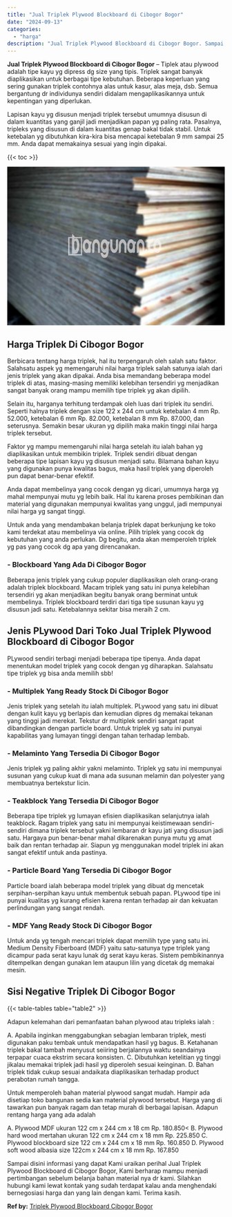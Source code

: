 ```yaml
---
title: "Jual Triplek Plywood Blockboard di Cibogor Bogor"
date: "2024-09-13"
categories: 
  - "harga"
description: "Jual Triplek Plywood Blockboard di Cibogor Bogor. Sampai disini informasi yang dapat Kami uraikan perihal Jual Triplek Plywood Blockboard di Cibogor Bogor, K..."
---
```


**Jual Triplek Plywood Blockboard di Cibogor Bogor** – Tiplek atau plywood adalah tipe kayu yg dipress dg size yang tipis. Triplek sangat banyak diaplikasikan untuk berbagai tipe kebutuhan. Beberapa keperluan yang sering gunakan triplek contohnya alas untuk kasur, alas meja, dsb. Semua bergantung dr individunya sendiri didalam mengaplikasikannya untuk kepentingan yang diperlukan.

Lapisan kayu yg disusun menjadi triplek tersebut umumnya disusun di dalam kuantitas yang ganjil jadi menjadikan papan yg paling rata. Pasalnya, tripleks yang disusun di dalam kuantitas genap bakal tidak stabil. Untuk ketebalan yg dibutuhkan kira-kira bisa mencapai ketebalan 9 mm sampai 25 mm. Anda dapat memakainya sesuai yang ingin dipakai.

{{< toc >}}

![Jual Triplek Plywood Blockboard di Cibogor Bogor](/images/jual-triplek-murah-32.png)

## Harga Triplek Di Cibogor Bogor

Berbicara tentang harga triplek, hal itu terpengaruh oleh salah satu faktor. Salahsatu aspek yg memengaruhi nilai harga triplek salah satunya ialah dari jenis triplek yang akan dipakai. Anda bisa memandang beberapa model triplek di atas, masing-masing memiliki kelebihan tersendiri yg menjadikan sangat banyak orang mampu memilih tipe triplek yg akan dipilih.

Selain itu, harganya terhitung terdampak oleh luas dari triplek itu sendiri. Seperti halnya triplek dengan size 122 x 244 cm untuk ketebalan 4 mm Rp. 52.000, ketebalan 6 mm Rp. 82.000, ketebalan 8 mm Rp. 87.000, dan seterusnya. Semakin besar ukuran yg dipilih maka makin tinggi nilai harga triplek tersebut.

Faktor yg mampu memengaruhi nilai harga setelah itu ialah bahan yg diaplikasikan untuk membikin triplek. Triplek sendiri dibuat dengan beberapa tipe lapisan kayu yg disusun menjadi satu. Bilamana bahan kayu yang digunakan punya kwalitas bagus, maka hasil triplek yang diperoleh pun dapat benar-benar efektif.

Anda dapat membelinya yang cocok dengan yg dicari, umumnya harga yg mahal mempunyai mutu yg lebih baik. Hal itu karena proses pembikinan dan material yang digunakan mempunyai kwalitas yang unggul, jadi mempunyai nilai harga yg sangat tinggi.

Untuk anda yang mendambakan belanja triplek dapat berkunjung ke toko kami terdekat atau membelinya via online. Pilih triplek yang cocok dg kebutuhan yang anda perlukan. Dg begitu, anda akan memperoleh triplek yg pas yang cocok dg apa yang direncanakan.

### \- Blockboard Yang Ada Di Cibogor Bogor

Beberapa jenis triplek yang cukup populer diaplikasikan oleh orang-orang adalah triplek blockboard. Macam triplek yang satu ini punya kelebihan tersendiri yg akan menjadikan begitu banyak orang berminat untuk membelinya. Triplek blockboard terdiri dari tiga tipe susunan kayu yg disusun jadi satu. Ketebalannya sekitar bisa meraih 2 cm.

## Jenis PLywood Dari Toko Jual Triplek Plywood Blockboard di Cibogor Bogor

PLywood sendiri terbagi menjadi beberapa tipe tipenya. Anda dapat menentukan model triplek yang cocok dengan yg diharapkan. Salahsatu tipe triplek yg bisa anda memilih sbb!

### \- Multiplek Yang Ready Stock Di Cibogor Bogor

Jenis triplek yang setelah itu ialah multiplek. PLywood yang satu ini dibuat dengan kulit kayu yg berlapis dan kemudian dipres dg memakai tekanan yang tinggi jadi merekat. Tekstur dr multiplek sendiri sangat rapat dibandingkan dengan particle board. Untuk triplek yg satu ini punyai kapabilitas yang lumayan tinggi dengan tahan terhadap lembab.

### \- Melaminto Yang Tersedia Di Cibogor Bogor

Jenis triplek yg paling akhir yakni melaminto. Triplek yg satu ini mempunyai susunan yang cukup kuat di mana ada susunan melamin dan polyester yang membuatnya bertekstur licin.

### \- Teakblock Yang Tersedia Di Cibogor Bogor

Beberapa tipe triplek yg lumayan efisien diaplikasikan selanjutnya ialah teakblock. Ragam triplek yang satu ini mempunyai keistimewaan sendiri-sendiri dimana triplek tersebut yakni lembaran dr kayu jati yang disusun jadi satu. Hargaya pun benar-benar mahal dikarenakan punya mutu yg amat baik dan rentan terhadap air. Siapun yg menggunakan model triplek ini akan sangat efektif untuk anda pastinya.

### \- Particle Board Yang Tersedia Di Cibogor Bogor

Particle board ialah beberapa model triplek yang dibuat dg mencetak serpihan-serpihan kayu untuk membentuk sebuah papan. PLywood tipe ini punyai kualitas yg kurang efisien karena rentan terhadap air dan kekuatan perlindungan yang sangat rendah.

### \- MDF Yang Ready Stock Di Cibogor Bogor

Untuk anda yg tengah mencari triplek dapat memilih type yang satu ini. Medium Density Fiberboard (MDF) yaitu satu-satunya type triplek yang dicampur pada serat kayu lunak dg serat kayu keras. Sistem pembikinannya ditempelkan dengan gunakan lem ataupun lilin yang dicetak dg memakai mesin.

## Sisi Negative Triplek Di Cibogor Bogor

{{< table-tables table="table2" >}}

Adapun kelemahan dari pemanfaatan bahan plywood atau tripleks ialah :

A. Apabila inginkan menggabungkan sebagian lembaran triplek, mesti digunakan paku tembak untuk mendapatkan hasil yg bagus. B. Ketahanan triplek bakal tambah menyusut seiiring berjalannya waktu seandainya terpapar cuaca ekstrim secara konsisten. C. Dibutuhkan ketelitian yg tinggi jikalau memakai triplek jadi hasil yg diperoleh sesuai keinginan. D. Bahan triplek tidak cukup sesuai andaikata diaplikasikan terhadap product perabotan rumah tangga.

Untuk memperoleh bahan material plywood sangat mudah. Hampir ada disetiap toko bangunan sedia kan material plywood tersebut. Harga yang di tawarkan pun banyak ragam dan tetap murah di berbagai lapisan. Adapun rentang harga yang ada adalah

A. Plywood MDF ukuran 122 cm x 244 cm x 18 cm Rp. 180.850< B. Plywood hard wood mertahan ukuran 122 cm x 244 cm x 18 mm Rp. 225.850 C. Plywood blockboard size 122 cm x 244 cm x 18 mm Rp. 160.850 D. Plywood soft wood albasia size 122cm x 244 cm x 18 mm Rp. 167.850

Sampai disini informasi yang dapat Kami uraikan perihal Jual Triplek Plywood Blockboard di Cibogor Bogor, Kami berharap mampu menjadi pertimbangan sebelum belanja bahan material nya dr kami. Silahkan hubungi kami lewat kontak yang sudah terdapat kalau anda menghendaki bernegosiasi harga dan yang lain dengan kami. Terima kasih.

**Ref by:** [Triplek Plywood Blockboard Cibogor Bogor](https://id.wikipedia.org/wiki/Triplek)
